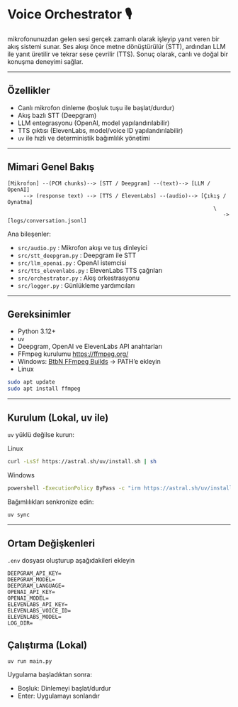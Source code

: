 # Voice Orchestrator 🎙️

mikrofonunuzdan gelen sesi gerçek zamanlı olarak işleyip yanıt veren bir akış sistemi sunar. Ses akışı önce metne dönüştürülür (STT), ardından LLM ile yanıt üretilir ve tekrar sese çevrilir (TTS). Sonuç olarak, canlı ve doğal bir konuşma deneyimi sağlar.

---
## Özellikler
- Canlı mikrofon dinleme (boşluk tuşu ile başlat/durdur)
- Akış bazlı STT (Deepgram)
- LLM entegrasyonu (OpenAI, model yapılandırılabilir)
- TTS çıktısı (ElevenLabs, model/voice ID yapılandırılabilir)
- `uv` ile hızlı ve deterministik bağımlılık yönetimi

---
## Mimari Genel Bakış
```
[Mikrofon] --(PCM chunks)--> [STT / Deepgram] --(text)--> [LLM / OpenAI]
	 --> (response text) --> [TTS / ElevenLabs] --(audio)--> [Çıkış / Oynatma]
																 \
																	-> [logs/conversation.jsonl]
```
Ana bileşenler:
- `src/audio.py` : Mikrofon akışı ve tuş dinleyici
- `src/stt_deepgram.py` : Deepgram ile STT
- `src/llm_openai.py` : OpenAI istemcisi
- `src/tts_elevenlabs.py` : ElevenLabs TTS çağrıları
- `src/orchestrator.py` : Akış orkestrasyonu
- `src/logger.py` : Günlükleme yardımcıları

---
## Gereksinimler
- Python 3.12+
- `uv` 
- Deepgram, OpenAI ve ElevenLabs API anahtarları
- FFmpeg kurulumu https://ffmpeg.org/ 
- Windows: [BtbN FFmpeg Builds](https://github.com/BtbN/FFmpeg-Builds/releases/tag/latest) → PATH’e ekleyin
- Linux 
```bash
sudo apt update
sudo apt install ffmpeg
```

---
## Kurulum (Lokal, uv ile)
`uv` yüklü değilse kurun:

Linux
```bash
curl -LsSf https://astral.sh/uv/install.sh | sh
```

Windows
```bash
powershell -ExecutionPolicy ByPass -c "irm https://astral.sh/uv/install.ps1 | iex"
```

Bağımlılıkları senkronize edin:
```bash
uv sync
```

---
## Ortam Değişkenleri
`.env` dosyası oluşturup aşağıdakileri ekleyin
```
DEEPGRAM_API_KEY=
DEEPGRAM_MODEL=
DEEPGRAM_LANGUAGE=
OPENAI_API_KEY=
OPENAI_MODEL=
ELEVENLABS_API_KEY=
ELEVENLABS_VOICE_ID=
ELEVENLABS_MODEL=
LOG_DIR=
```


## Çalıştırma (Lokal)
```
uv run main.py
```
Uygulama başladıktan sonra:
- Boşluk: Dinlemeyi başlat/durdur
- Enter: Uygulamayı sonlandır

